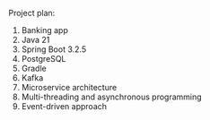 Project plan:
1) Banking app
2) Java 21
3) Spring Boot 3.2.5
4) PostgreSQL
5) Gradle
6) Kafka
7) Microservice architecture
8) Multi-threading and asynchronous programming
9) Event-driven approach